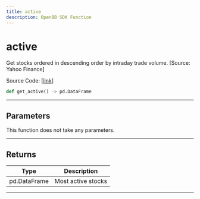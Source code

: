 ```yaml
---
title: active
description: OpenBB SDK Function
---
```


# active

Get stocks ordered in descending order by intraday trade volume. [Source: Yahoo Finance]

Source Code: [[link](https://github.com/OpenBB-finance/OpenBBTerminal/tree/main/openbb_terminal/stocks/discovery/yahoofinance_model.py#L97)]

```python
def get_active() -> pd.DataFrame
```

---

## Parameters

This function does not take any parameters.

---

## Returns

| Type | Description |
| ---- | ----------- |
| pd.DataFrame | Most active stocks |
---

